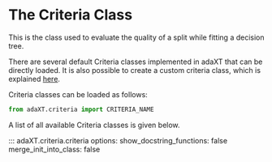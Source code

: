 # The Criteria Class

This is the class used to evaluate the quality of a split while
fitting a decision tree.

There are several default Criteria classes implemented in adaXT that
can be directly loaded. It is also possible to create a custom
criteria class, which is explained
[here](../user_guide/creatingCriteria.md).


Criteria classes can be loaded as follows:
```python
from adaXT.criteria import CRITERIA_NAME
```

A list of all available Criteria classes is given below.

::: adaXT.criteria.criteria
    options:
      show_docstring_functions: false
      merge_init_into_class: false
